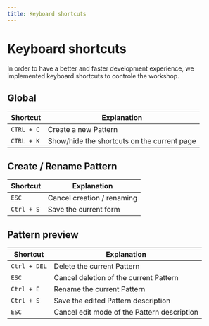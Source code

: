 ```yaml
---
title: Keyboard shortcuts
---
```

# Keyboard shortcuts
In order to have a better and faster development experience, we implemented keyboard shortcuts to controle the workshop.

## Global
| Shortcut        | Explanation                                 |
| --------------- | ------------------------------------------- |
| `CTRL + C`      | Create a new Pattern                        |
| `CTRL + K`      | Show/hide the shortcuts on the current page |

## Create / Rename Pattern
| Shortcut      | Explanation                |
| ------------- | -------------------------- |
| `ESC`         | Cancel creation / renaming |
| `Ctrl + S`    | Save the current form      |

## Pattern preview
| Shortcut      | Explanation                                 |
| ------------- | ------------------------------------------- |
| `Ctrl + DEL`  | Delete the current Pattern                  |
| `ESC`         | Cancel deletion of the current Pattern      |
| `Ctrl + E`    | Rename the current Pattern                  |
| `Ctrl + S`    | Save the edited Pattern description         |
| `ESC     `    | Cancel edit mode of the Pattern description |